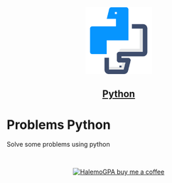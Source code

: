 <a href="https://github.com/HalemoGPA/">
<div align="center">
<img src="Images/python.svg" alt="Python" width="150">  
  <h2>Python</h2>
</div>
</a>

# Problems Python
Solve some problems using python 


<br><div align="center">

  <a href="https://www.buymeacoffee.com/HalemoGPA" ><img src="https://www.buymeacoffee.com/assets/img/custom_images/orange_img.png" alt="HalemoGPA buy me a coffee" width="230"></a>


</div>
